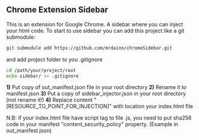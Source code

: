 ## Chrome Extension Sidebar

This is an extension for Google Chrome. A sidebar where you can inject your html code.
To start to use sidebar you can add this project like a git submodule:
```bash
git submodule add https://github.com/mrdaino/chromeSidebar.git
```
and add project folder to you .gitignore
```bash
cd /path/your/project/root
echo sidebar/ >> .gitignore
```


**1)** Put copy of out_manifest.json file in your root directory
**2)** Rename it to manifest.json
**3)** Put a copy of sidebar_injector.json in your root directory (not rename it!)
**4)** Replace content "[RESOURCE_TO_POINT_FOR_INJECTION]" with location your index.html file


N.B:
if your index.html file have script tag to file .js, you need to put sha256 code
in your manifest "content_security_policy" property. (Example in out_manifest.json)
